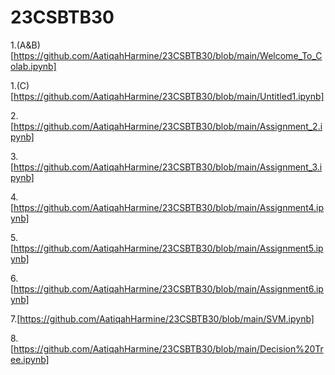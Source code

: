 # 23CSBTB30
1.(A&B)[https://github.com/AatiqahHarmine/23CSBTB30/blob/main/Welcome_To_Colab.ipynb]

1.(C)[https://github.com/AatiqahHarmine/23CSBTB30/blob/main/Untitled1.ipynb]

2.[https://github.com/AatiqahHarmine/23CSBTB30/blob/main/Assignment_2.ipynb]

3.[https://github.com/AatiqahHarmine/23CSBTB30/blob/main/Assignment_3.ipynb]

4.[https://github.com/AatiqahHarmine/23CSBTB30/blob/main/Assignment4.ipynb]

5.[https://github.com/AatiqahHarmine/23CSBTB30/blob/main/Assignment5.ipynb]

6.[https://github.com/AatiqahHarmine/23CSBTB30/blob/main/Assignment6.ipynb]

7.[https://github.com/AatiqahHarmine/23CSBTB30/blob/main/SVM.ipynb]

8.[https://github.com/AatiqahHarmine/23CSBTB30/blob/main/Decision%20Tree.ipynb]
